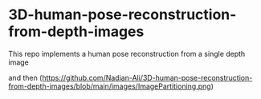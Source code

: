 # 3D-human-pose-reconstruction-from-depth-images

This repo implements a human pose reconstruction from a single depth image


and then (https://github.com/Nadian-Ali/3D-human-pose-reconstruction-from-depth-images/blob/main/images/ImagePartitioning.png) 
